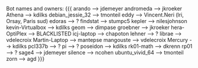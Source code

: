Bot names and owners:
{{{
    arando            --> jdemeyer
    andromeda         --> jkroeker
    Athena            --> kdilks
    debian_jessie_32  --> tmonteil
    eddy              --> Vincent.Neri (lri, Orsay, Paris sud)
    edoras            --> ?
    findstat          --> stumpc5
    kepler            --> nilesjohnson
    kevin-Virtualbox  --> kdilks
    geom              --> dimpase
    groebner          --> jkroeker
    hera-OptiPlex     --> BLACKLISTED
    icj-laptop        --> chapoton
    lehner            --> ?
    librae            --> vdelecroix
    Martin-Laptop     --> mantepse
    mangouste         --> vdelecroix
    Mercury           --> kdilks
    pcl337b           --> ?
    pi                --> ?
    poseidon          --> kdilks
    rk01-math         --> dkrenn
    rp01              --> ?
    sage4             --> jdemeyer
    silence           --> ncohen
    ubuntu_vivid_64   --> tmonteil
    zorn              --> agd
}}}
